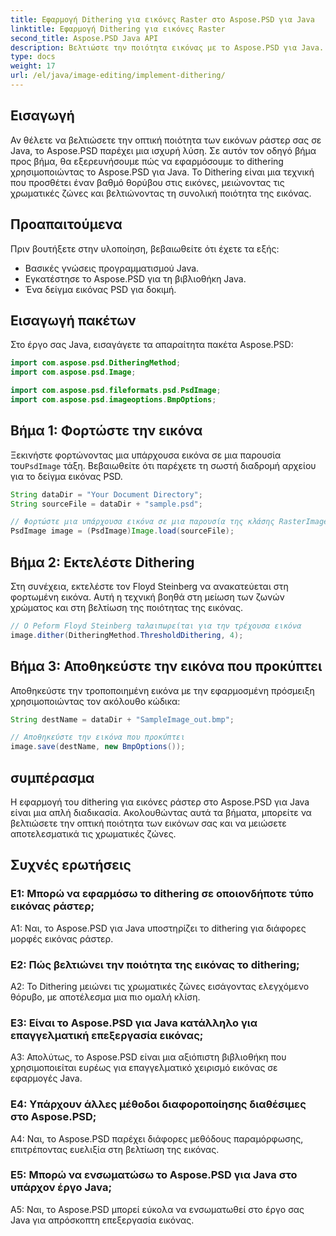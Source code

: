 ```yaml
---
title: Εφαρμογή Dithering για εικόνες Raster στο Aspose.PSD για Java
linktitle: Εφαρμογή Dithering για εικόνες Raster
second_title: Aspose.PSD Java API
description: Βελτιώστε την ποιότητα εικόνας με το Aspose.PSD για Java. Ακολουθήστε τον βήμα-βήμα οδηγό μας για να εφαρμόσετε τη διάσπαση και να εξαλείψετε τις χρωματικές ζώνες.
type: docs
weight: 17
url: /el/java/image-editing/implement-dithering/
---
```

## Εισαγωγή

Αν θέλετε να βελτιώσετε την οπτική ποιότητα των εικόνων ράστερ σας σε Java, το Aspose.PSD παρέχει μια ισχυρή λύση. Σε αυτόν τον οδηγό βήμα προς βήμα, θα εξερευνήσουμε πώς να εφαρμόσουμε το dithering χρησιμοποιώντας το Aspose.PSD για Java. Το Dithering είναι μια τεχνική που προσθέτει έναν βαθμό θορύβου στις εικόνες, μειώνοντας τις χρωματικές ζώνες και βελτιώνοντας τη συνολική ποιότητα της εικόνας.

## Προαπαιτούμενα

Πριν βουτήξετε στην υλοποίηση, βεβαιωθείτε ότι έχετε τα εξής:

- Βασικές γνώσεις προγραμματισμού Java.
- Εγκατέστησε το Aspose.PSD για τη βιβλιοθήκη Java.
- Ένα δείγμα εικόνας PSD για δοκιμή.

## Εισαγωγή πακέτων

Στο έργο σας Java, εισαγάγετε τα απαραίτητα πακέτα Aspose.PSD:

```java
import com.aspose.psd.DitheringMethod;
import com.aspose.psd.Image;

import com.aspose.psd.fileformats.psd.PsdImage;
import com.aspose.psd.imageoptions.BmpOptions;
```

## Βήμα 1: Φορτώστε την εικόνα

 Ξεκινήστε φορτώνοντας μια υπάρχουσα εικόνα σε μια παρουσία του`PsdImage` τάξη. Βεβαιωθείτε ότι παρέχετε τη σωστή διαδρομή αρχείου για το δείγμα εικόνας PSD.

```java
String dataDir = "Your Document Directory";
String sourceFile = dataDir + "sample.psd";

// Φορτώστε μια υπάρχουσα εικόνα σε μια παρουσία της κλάσης RasterImage
PsdImage image = (PsdImage)Image.load(sourceFile);
```

## Βήμα 2: Εκτελέστε Dithering

Στη συνέχεια, εκτελέστε τον Floyd Steinberg να ανακατεύεται στη φορτωμένη εικόνα. Αυτή η τεχνική βοηθά στη μείωση των ζωνών χρώματος και στη βελτίωση της ποιότητας της εικόνας.

```java
// Ο Peform Floyd Steinberg ταλαιπωρείται για την τρέχουσα εικόνα
image.dither(DitheringMethod.ThresholdDithering, 4);
```

## Βήμα 3: Αποθηκεύστε την εικόνα που προκύπτει

Αποθηκεύστε την τροποποιημένη εικόνα με την εφαρμοσμένη πρόσμειξη χρησιμοποιώντας τον ακόλουθο κώδικα:

```java
String destName = dataDir + "SampleImage_out.bmp";

// Αποθηκεύστε την εικόνα που προκύπτει
image.save(destName, new BmpOptions());
```

## συμπέρασμα

Η εφαρμογή του dithering για εικόνες ράστερ στο Aspose.PSD για Java είναι μια απλή διαδικασία. Ακολουθώντας αυτά τα βήματα, μπορείτε να βελτιώσετε την οπτική ποιότητα των εικόνων σας και να μειώσετε αποτελεσματικά τις χρωματικές ζώνες.

## Συχνές ερωτήσεις

### Ε1: Μπορώ να εφαρμόσω το dithering σε οποιονδήποτε τύπο εικόνας ράστερ;

A1: Ναι, το Aspose.PSD για Java υποστηρίζει το dithering για διάφορες μορφές εικόνας ράστερ.

### Ε2: Πώς βελτιώνει την ποιότητα της εικόνας το dithering;

A2: Το Dithering μειώνει τις χρωματικές ζώνες εισάγοντας ελεγχόμενο θόρυβο, με αποτέλεσμα μια πιο ομαλή κλίση.

### Ε3: Είναι το Aspose.PSD για Java κατάλληλο για επαγγελματική επεξεργασία εικόνας;

A3: Απολύτως, το Aspose.PSD είναι μια αξιόπιστη βιβλιοθήκη που χρησιμοποιείται ευρέως για επαγγελματικό χειρισμό εικόνας σε εφαρμογές Java.

### Ε4: Υπάρχουν άλλες μέθοδοι διαφοροποίησης διαθέσιμες στο Aspose.PSD;

A4: Ναι, το Aspose.PSD παρέχει διάφορες μεθόδους παραμόρφωσης, επιτρέποντας ευελιξία στη βελτίωση της εικόνας.

### Ε5: Μπορώ να ενσωματώσω το Aspose.PSD για Java στο υπάρχον έργο Java;

A5: Ναι, το Aspose.PSD μπορεί εύκολα να ενσωματωθεί στο έργο σας Java για απρόσκοπτη επεξεργασία εικόνας.